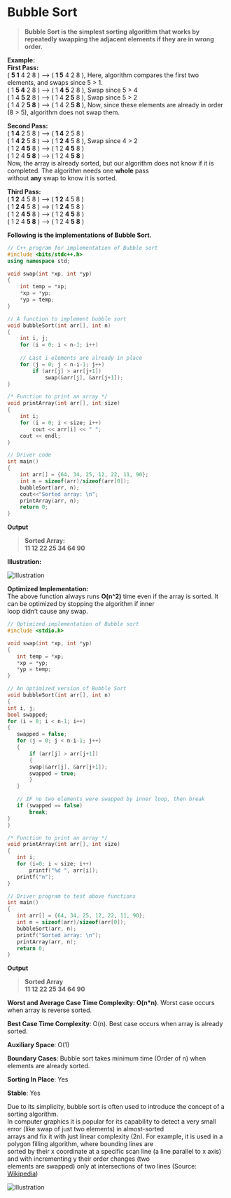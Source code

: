 # Bubble Sort  

>**Bubble Sort is the simplest sorting algorithm that works by repeatedly swapping the adjacent elements if they are in wrong order.**  

**Example:**  
**First Pass:**    
( **5 1** 4 2 8 ) –> ( **1 5** 4 2 8 ), Here, algorithm compares the first two elements, and swaps since 5 > 1.  
( 1 **5 4** 2 8 ) –>  ( 1 **4 5** 2 8 ), Swap since 5 > 4  
( 1 4 **5 2** 8 ) –>  ( 1 4 **2 5** 8 ), Swap since 5 > 2  
( 1 4 2 **5 8** ) –> ( 1 4 2 **5 8** ), Now, since these elements are already in order (8 > 5), algorithm does not swap them.  

**Second Pass:**  
( **1 4** 2 5 8 ) –> ( **1 4** 2 5 8 )  
( 1 **4 2** 5 8 ) –> ( 1 **2 4** 5 8 ), Swap since 4 > 2  
( 1 2 **4 5** 8 ) –> ( 1 2 **4 5** 8 )  
( 1 2 4 **5 8** ) –>  ( 1 2 4 **5 8** )  
Now, the array is already sorted, but our algorithm does not know if it is completed. The algorithm needs one **whole** pass  
 without **any** swap to know it is sorted.  

**Third Pass:**  
( **1 2** 4 5 8 ) –> ( **1 2** 4 5 8 )  
( 1 **2 4** 5 8 ) –> ( 1 **2 4** 5 8 )  
( 1 2 **4 5** 8 ) –> ( 1 2 **4 5** 8 )  
( 1 2 4 **5 8** ) –> ( 1 2 4 **5 8** )  

**Following is the implementations of Bubble Sort.**  

```cpp
// C++ program for implementation of Bubble sort 
#include <bits/stdc++.h> 
using namespace std; 

void swap(int *xp, int *yp) 
{ 
	int temp = *xp; 
	*xp = *yp; 
	*yp = temp; 
} 

// A function to implement bubble sort 
void bubbleSort(int arr[], int n) 
{ 
	int i, j; 
	for (i = 0; i < n-1; i++)	 
	
	// Last i elements are already in place 
	for (j = 0; j < n-i-1; j++) 
		if (arr[j] > arr[j+1]) 
			swap(&arr[j], &arr[j+1]); 
} 

/* Function to print an array */
void printArray(int arr[], int size) 
{ 
	int i; 
	for (i = 0; i < size; i++) 
		cout << arr[i] << " "; 
	cout << endl; 
} 

// Driver code 
int main() 
{ 
	int arr[] = {64, 34, 25, 12, 22, 11, 90}; 
	int n = sizeof(arr)/sizeof(arr[0]); 
	bubbleSort(arr, n); 
	cout<<"Sorted array: \n"; 
	printArray(arr, n); 
	return 0; 
} 

```

**Output**  
>**Sorted Array:**  
>**11 12 22 25 34 64 90**  

**Illustration:**    

![Illustration](https://media.geeksforgeeks.org/wp-content/cdn-uploads/gq/2014/02/bubble-sort1.png)

**Optimized Implementation:**  
The above function always runs **O(n^2)** time even if the array is sorted. It can be optimized by stopping the algorithm if inner  
 loop didn’t cause any swap.  


 ```cpp
 // Optimized implementation of Bubble sort 
#include <stdio.h> 

void swap(int *xp, int *yp) 
{ 
	int temp = *xp; 
	*xp = *yp; 
	*yp = temp; 
} 

// An optimized version of Bubble Sort 
void bubbleSort(int arr[], int n) 
{ 
int i, j; 
bool swapped; 
for (i = 0; i < n-1; i++) 
{ 
	swapped = false; 
	for (j = 0; j < n-i-1; j++) 
	{ 
		if (arr[j] > arr[j+1]) 
		{ 
		swap(&arr[j], &arr[j+1]); 
		swapped = true; 
		} 
	} 

	// IF no two elements were swapped by inner loop, then break 
	if (swapped == false) 
		break; 
} 
} 

/* Function to print an array */
void printArray(int arr[], int size) 
{ 
	int i; 
	for (i=0; i < size; i++) 
		printf("%d ", arr[i]); 
	printf("n"); 
} 

// Driver program to test above functions 
int main() 
{ 
	int arr[] = {64, 34, 25, 12, 22, 11, 90}; 
	int n = sizeof(arr)/sizeof(arr[0]); 
	bubbleSort(arr, n); 
	printf("Sorted array: \n"); 
	printArray(arr, n); 
	return 0; 
} 

 ```

 **Output**  
 >**Sorted Array**  
 >**11 12 22 25 34 64 90**  


**Worst and Average Case Time Complexity: O(n*n)**. Worst case occurs when array is reverse sorted.  

**Best Case Time Complexity**: O(n). Best case occurs when array is already sorted.  

**Auxiliary Space**: O(1)  

**Boundary Cases**: Bubble sort takes minimum time (Order of n) when elements are already sorted.  

**Sorting In Place**: Yes

**Stable**: Yes  

Due to its simplicity, bubble sort is often used to introduce the concept of a sorting algorithm.  
In computer graphics it is popular for its capability to detect a very small error (like swap of just two elements) in almost-sorted  
 arrays and fix it with just linear complexity (2n). For example, it is used in a polygon filling algorithm, where bounding lines are  
  sorted by their x coordinate at a specific scan line (a line parallel to x axis) and with incrementing y their order changes (two   
  elements are swapped) only at intersections of two lines (Source: [Wikipedia](https://en.wikipedia.org/wiki/Bubble_sort#In_practice))  

![Illustration](https://media.geeksforgeeks.org/wp-content/cdn-uploads/gq/2014/02/bubble-sort1.png)
